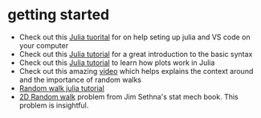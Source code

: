 # getting started

* Check out this [Julia tuorital](https://syl1.gitbook.io/julia-language-a-concise-tutorial/)  for on help seting up julia and VS code on your computer
* Check out this [Julia tutorial](https://www.youtube.com/watch?v=sE67bP2PnOo) for a great introduction to the basic syntax 
* Check out this [Julia tutorial](https://docs.juliaplots.org/latest/tutorial/) to learn how plots work in Julia
* Check out this amazing [video](https://www.youtube.com/watch?v=stgYW6M5o4k) which helps explains the context around and the importance of random walks 
* [Random walk julia tutorial](https://sje30.github.io/catam-julia/casestudies/randomwalks/randomwalksnotebook.html)
* [2D Random walk](resources/SethnaStatMech_2Dwalk.pdf) problem from Jim Sethna's stat mech book. This problem is insightful.
